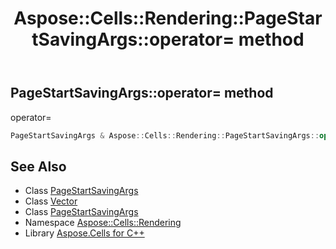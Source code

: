 ﻿---
title: Aspose::Cells::Rendering::PageStartSavingArgs::operator= method
linktitle: operator=
second_title: Aspose.Cells for C++ API Reference
description: 'Aspose::Cells::Rendering::PageStartSavingArgs::operator= method. operator= in C++.'
type: docs
weight: 300
url: /cpp/aspose.cells.rendering/pagestartsavingargs/operator_asm/
---
## PageStartSavingArgs::operator= method


operator=

```cpp
PageStartSavingArgs & Aspose::Cells::Rendering::PageStartSavingArgs::operator=(const PageStartSavingArgs &src)
```

## See Also

* Class [PageStartSavingArgs](../)
* Class [Vector](../../../aspose.cells/vector/)
* Class [PageStartSavingArgs](../)
* Namespace [Aspose::Cells::Rendering](../../)
* Library [Aspose.Cells for C++](../../../)

